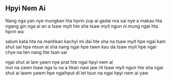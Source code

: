 ## Hpyi Nem Ai

Nang nga yan nye mungkan hta hprin zup ai
gadai nra sai nye a makau hta
ngang gin nga ai an a tsaw myit hte sha
tsaw myit ngun ni mung ngai hta hprin wa

salum kata hta na manhkan kachyi mi
dai hte sha na tsaw myit hpe ngai kam shut sai
hpa ntsun ai sha nang ngai hpe tawn kau da
tsaw myit hpe ngai chye na ten nang hte tsan sai

ngai shut ai lam yawn nye prat hte ngai hpyi nem ai  
moi na zawn tsaw nga lu na a hkan naw jaw rit
tsaw myit ngun hte sha ngai shut ai lawm yawm hpe
ngaihput di let tsun na
ngai hpyi nem ai yaw
